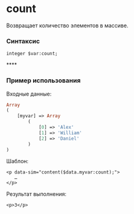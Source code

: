 # count

Возвращает количество элементов в массиве.

### **Синтаксис**

```text
integer $var:count;
```

\*\*\*\*

### **Пример использования**

Входные данные:

```php
Array
(
    [myvar] => Array
        (
            [0] => 'Alex'
            [1] => 'William'
            [2] => 'Daniel'
        )
)
```

Шаблон:

```markup
<p data-sim="content($data.myvar:count);"> 
   … 
</p>
```

Результат выполнения:

```markup
<p>3</p>
```

